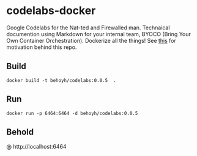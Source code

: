 # codelabs-docker

Google Codelabs for the Nat-ted and Firewalled man. Technaical documention using Markdown for your internal team, BYOCO (Bring Your Own Container Orchestration).
Dockerize all the things! See [this](https://beshoyhanna.com/posts/BZf9BgGStHqUzavaWdtD) for motivation behind this repo.

## Build

`docker build -t behoyh/codelabs:0.0.5  .`


## Run

`docker run -p 6464:6464 -d behoyh/codelabs:0.0.5`


## Behold

@ http://localhost:6464
